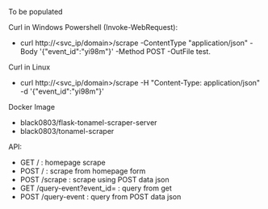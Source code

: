 To be populated

Curl in Windows Powershell (Invoke-WebRequest):
- curl http://<svc_ip/domain>/scrape -ContentType "application/json" -Body '{"event_id":"yi98m"}' -Method POST -OutFile test.

Curl in Linux
- curl http://<svc_ip/domain>/scrape -H "Content-Type: application/json" -d '{"event_id":"yi98m"}'

Docker Image
- black0803/flask-tonamel-scraper-server
- black0803/tonamel-scraper

API:
- GET / : homepage scrape
- POST / : scrape from homepage form
- POST /scrape : scrape using POST data json
- GET /query-event?event_id= : query from get
- POST /query-event : query from POST data json